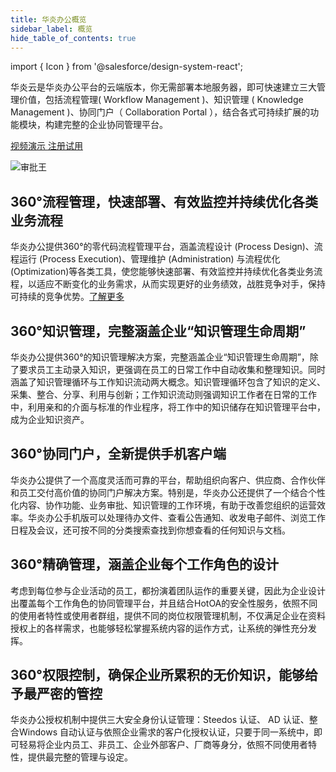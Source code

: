 ```yaml
---
title: 华炎办公概览
sidebar_label: 概览
hide_table_of_contents: true
---
```


import { Icon } from '@salesforce/design-system-react';

华炎云是华炎办公平台的云端版本，你无需部署本地服务器，即可快速建立三大管理价值，包括流程管理( Workflow Management )、知识管理 ( Knowledge Management )、协同门户（ Collaboration Portal ），结合各式可持续扩展的功能模块，构建完整的企业协同管理平台。

<a class="slds-button slds-button_brand slds-m-right_medium slds-var-p-vertical_xx-small" href="http://oss.steedos.com/videos/case/%E5%A6%82%E4%BD%95%E9%85%8D%E7%BD%AE%E8%AF%B7%E5%81%87%E6%B5%81%E7%A8%8B.mp4" target="_blank">
视频演示
</a>

<a class="slds-button slds-button_brand slds-m-right_medium slds-var-p-vertical_xx-small" href="http://cn.steedos.com" target="_blank">
注册试用
</a>

![审批王](/assets/products/workflow.png)

<div class="slds-media slds-var-p-around_medium">
  <div class="slds-media__figure">
    <Icon
        assistiveText=""
        category="standard"
        name="account"
        size="large"
    />
  </div>
  <div class="slds-media__body">
  <h2> 360°流程管理，快速部署、有效监控并持续优化各类业务流程 </h2>
  <p>华炎办公提供360°的零代码流程管理平台，涵盖流程设计 (Process Design)、流程运行 (Process Execution)、管理维护 (Administration) 与流程优化 (Optimization)等各类工具，使您能够快速部署、有效监控并持续优化各类业务流程，以适应不断变化的业务需求，从而实现更好的业务绩效，战胜竞争对手，保持可持续的竞争优势。<a href="./workflow">了解更多</a>
  </p>
  </div>
</div>

<div class="slds-media slds-var-p-around_medium">
  <div class="slds-media__figure">
    <Icon
        assistiveText=""
        category="standard"
        name="account"
        size="large"
    />
  </div>
  <div class="slds-media__body">
  <h2> 360°知识管理，完整涵盖企业“知识管理生命周期” </h2>
    <p>华炎办公提供360°的知识管理解决方案，完整涵盖企业“知识管理生命周期”，除了要求员工主动录入知识，更强调在员工的日常工作中自动收集和整理知识。同时涵盖了知识管理循环与工作知识流动两大概念。知识管理循环包含了知识的定义、采集、整合、分享、利用与创新；工作知识流动则强调知识工作者在日常的工作中，利用亲和的介面与标准的作业程序，将工作中的知识储存在知识管理平台中，成为企业知识资产。</p>
  </div>
</div>

<div class="slds-media slds-var-p-around_medium">
  <div class="slds-media__figure">
    <Icon
        assistiveText=""
        category="standard"
        name="account"
        size="large"
    />
  </div>
  <div class="slds-media__body">
  <h2> 360°协同门户，全新提供手机客户端 </h2>
  <p>华炎办公提供了一个高度灵活而可靠的平台，帮助组织向客户、供应商、合作伙伴和员工交付高价值的协同门户解决方案。特别是，华炎办公还提供了一个结合个性化内容、协作功能、业务审批、知识管理的工作环境，有助于改善您组织的运营效率。华炎办公手机版可以处理待办文件、查看公告通知、收发电子邮件、浏览工作日程及会议，还可按不同的分类搜索查找到你想查看的任何知识与文档。</p>
  </div>
</div>

<div class="slds-media slds-var-p-around_medium">
  <div class="slds-media__figure">
    <Icon
        assistiveText=""
        category="standard"
        name="account"
        size="large"
    />
  </div>
  <div class="slds-media__body">
  <h2> 360°精确管理，涵盖企业每个工作角色的设计 </h2>
  <p>考虑到每位参与企业活动的员工，都扮演着团队运作的重要关键，因此为企业设计出覆盖每个工作角色的协同管理平台，并且结合HotOA的安全性服务，依照不同的使用者特性或使用者群组，提供不同的岗位权限管理机制，不仅满足企业在资料授权上的各样需求，也能够轻松掌握系统内容的运作方式，让系统的弹性充分发挥。</p>
  </div>
</div>

<div class="slds-media slds-var-p-around_medium">
  <div class="slds-media__figure">
    <Icon
        assistiveText=""
        category="standard"
        name="account"
        size="large"
    />
  </div>
  <div class="slds-media__body">
  <h2>360°权限控制，确保企业所累积的无价知识，能够给予最严密的管控</h2>
  <p>华炎办公授权机制中提供三大安全身份认证管理：Steedos 认证、 AD 认证、整合Windows 自动认证与依照企业需求的客户化授权认证，只要于同一系统中，即可轻易将企业内员工、非员工、企业外部客户、厂商等身分，依照不同使用者特性，提供最完整的管理与设定。</p>

  </div>
</div>
